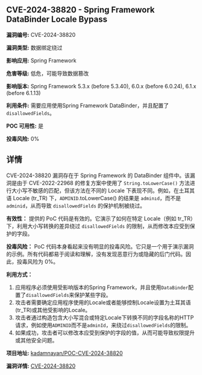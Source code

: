 ## CVE-2024-38820 - Spring Framework DataBinder Locale Bypass

**漏洞编号:** CVE-2024-38820

**漏洞类型:** 数据绑定绕过

**影响应用:** Spring Framework

**危害等级:** 低危，可能导致数据篡改

**影响版本:** Spring Framework 5.3.x (before 5.3.40), 6.0.x (before 6.0.24), 6.1.x (before 6.1.13)

**利用条件:** 需要应用使用Spring Framework DataBinder，并且配置了`disallowedFields`。

**POC 可用性:** 是

**投毒风险:** 0%

## 详情

CVE-2024-38820 漏洞存在于 Spring Framework 的 DataBinder 组件中。该漏洞是由于 CVE-2022-22968 的修复方案中使用了 `String.toLowerCase()` 方法进行大小写不敏感的匹配，但该方法在不同的 Locale 下表现不同。例如，在土耳其语 Locale (tr_TR) 下，`ADMINID`.toLowerCase() 的结果是 `adminıd`，而不是 `adminid`，从而导致 `disallowedFields` 的保护机制被绕过。

**有效性：**
提供的 PoC 代码是有效的。它演示了如何在特定 Locale（例如 tr_TR）下，利用大小写转换的差异绕过 `disallowedFields` 的限制，从而修改本应受到保护的字段。

**投毒风险：**
PoC 代码本身看起来没有明显的投毒风险。它只是一个用于演示漏洞的示例。所有代码都易于阅读和理解，没有发现恶意行为或隐藏的后门代码。因此，投毒风险为 0%。

**利用方式：**
1.  应用程序必须使用受影响版本的Spring Framework，并且使用`DataBinder`配置了`disallowedFields`来保护某些字段。
2.  攻击者需要确定应用程序使用的Locale或者能够控制Locale设置为土耳其语 (tr_TR)或其他受影响的Locale。
3.  攻击者通过构造包含大小写混合或特定Locale下转换不同的字段名称的HTTP请求，例如使用`ADMINID`而不是`adminId`，来绕过`disallowedFields`的限制。
4.  如果成功，攻击者可以修改本应受到保护的字段的值，从而可能导致权限提升或其他安全问题。

**项目地址:** [kadamnayan/POC-CVE-2024-38820](https://github.com/kadamnayan/POC-CVE-2024-38820)

**漏洞详情:** [CVE-2024-38820](https://nvd.nist.gov/vuln/detail/CVE-2024-38820)